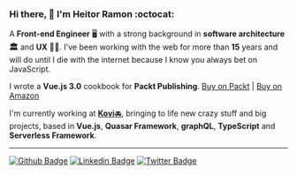 ### Hi there, 👋 I'm Heitor Ramon :octocat:

A **Front-end Engineer** 🖥 with a strong background in **software architecture 🏛** and **UX 👨‍🎨**. I've been working with the web for more than **15** years and will do until I die with the internet because I know you always bet on JavaScript. 

I wrote a **Vue.js 3.0** cookbook for **Packt Publishing**. [Buy on Packt](https://bit.ly/2QEUofl) | [Buy on Amazon](https://amzn.to/32KEQw8)

I'm currently working at [**Kovi**🚘](https://www.kovi.com.br/), bringing to life new crazy stuff and big projects, based in **Vue.js**, **Quasar Framework**, **graphQL**, **TypeScript** and **Serverless Framework**. 

----------------------

[![Github Badge](https://img.shields.io/badge/-Github-000?logo=Github&logoColor=white&link=https://github.com/lucasgdb)](https://github.com/bloodf)
[![Linkedin Badge](https://img.shields.io/badge/-LinkedIn-blue?logo=Linkedin&logoColor=white&link=https://www.linkedin.com/in/lucas-bittencourt/)](https://www.linkedin.com/in/heitorramon/)
[![Twitter Badge](https://img.shields.io/badge/-Twitter-1ca0f1?labelColor=1ca0f1&logo=twitter&logoColor=white&link=https://twitter.com/bloo_df)](https://twitter.com/bloo_df)


